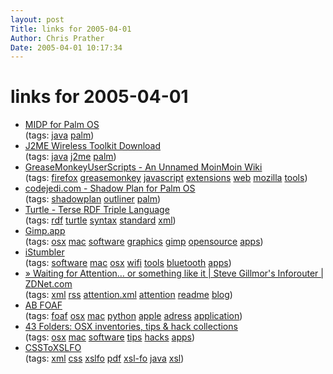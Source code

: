 ```yaml
---
layout: post
Title: links for 2005-04-01  
Author: Chris Prather
Date: 2005-04-01 10:17:34
---
```


# links for 2005-04-01
<ul class="delicious">
	<li>
		<div class="delicious-link"><a href="http://java.sun.com/products/midp4palm/index.jsp">MIDP for Palm OS</a></div>
		<div class="delicious-tags">(tags: <a href="http://del.icio.us/perigrin/java">java</a> <a href="http://del.icio.us/perigrin/palm">palm</a>)</div>
	</li>
	<li>
		<div class="delicious-link"><a href="http://java.sun.com/products/j2mewtoolkit/download.html">J2ME Wireless Toolkit Download</a></div>
		<div class="delicious-tags">(tags: <a href="http://del.icio.us/perigrin/java">java</a> <a href="http://del.icio.us/perigrin/j2me">j2me</a> <a href="http://del.icio.us/perigrin/palm">palm</a>)</div>
	</li>
	<li>
		<div class="delicious-link"><a href="http://dunck.us/collab/GreaseMonkeyUserScripts">GreaseMonkeyUserScripts - An Unnamed MoinMoin Wiki</a></div>
		<div class="delicious-tags">(tags: <a href="http://del.icio.us/perigrin/firefox">firefox</a> <a href="http://del.icio.us/perigrin/greasemonkey">greasemonkey</a> <a href="http://del.icio.us/perigrin/javascript">javascript</a> <a href="http://del.icio.us/perigrin/extensions">extensions</a> <a href="http://del.icio.us/perigrin/web">web</a> <a href="http://del.icio.us/perigrin/mozilla">mozilla</a> <a href="http://del.icio.us/perigrin/tools">tools</a>)</div>
	</li>
	<li>
		<div class="delicious-link"><a href="http://codejedi.com/">codejedi.com - Shadow Plan for Palm OS</a></div>
		<div class="delicious-tags">(tags: <a href="http://del.icio.us/perigrin/shadowplan">shadowplan</a> <a href="http://del.icio.us/perigrin/outliner">outliner</a> <a href="http://del.icio.us/perigrin/palm">palm</a>)</div>
	</li>
	<li>
		<div class="delicious-link"><a href="http://www.ilrt.bris.ac.uk/discovery/2004/01/turtle/">Turtle - Terse RDF Triple Language</a></div>
		<div class="delicious-tags">(tags: <a href="http://del.icio.us/perigrin/rdf">rdf</a> <a href="http://del.icio.us/perigrin/turtle">turtle</a> <a href="http://del.icio.us/perigrin/syntax">syntax</a> <a href="http://del.icio.us/perigrin/standard">standard</a> <a href="http://del.icio.us/perigrin/xml">xml</a>)</div>
	</li>
	<li>
		<div class="delicious-link"><a href="http://gimp-app.sourceforge.net/">Gimp.app</a></div>
		<div class="delicious-tags">(tags: <a href="http://del.icio.us/perigrin/osx">osx</a> <a href="http://del.icio.us/perigrin/mac">mac</a> <a href="http://del.icio.us/perigrin/software">software</a> <a href="http://del.icio.us/perigrin/graphics">graphics</a> <a href="http://del.icio.us/perigrin/gimp">gimp</a> <a href="http://del.icio.us/perigrin/opensource">opensource</a> <a href="http://del.icio.us/perigrin/apps">apps</a>)</div>
	</li>
	<li>
		<div class="delicious-link"><a href="http://istumbler.net/">iStumbler</a></div>
		<div class="delicious-tags">(tags: <a href="http://del.icio.us/perigrin/software">software</a> <a href="http://del.icio.us/perigrin/mac">mac</a> <a href="http://del.icio.us/perigrin/osx">osx</a> <a href="http://del.icio.us/perigrin/wifi">wifi</a> <a href="http://del.icio.us/perigrin/tools">tools</a> <a href="http://del.icio.us/perigrin/bluetooth">bluetooth</a> <a href="http://del.icio.us/perigrin/apps">apps</a>)</div>
	</li>
	<li>
		<div class="delicious-link"><a href="http://blogs.zdnet.com/Gillmor/index.php?p=74">» Waiting for Attention… or something like it | Steve Gillmor's Inforouter | ZDNet.com</a></div>
		<div class="delicious-tags">(tags: <a href="http://del.icio.us/perigrin/xml">xml</a> <a href="http://del.icio.us/perigrin/rss">rss</a> <a href="http://del.icio.us/perigrin/attention.xml">attention.xml</a> <a href="http://del.icio.us/perigrin/attention">attention</a> <a href="http://del.icio.us/perigrin/readme">readme</a> <a href="http://del.icio.us/perigrin/blog">blog</a>)</div>
	</li>
	<li>
		<div class="delicious-link"><a href="http://people.no-distance.net/ol/software/ab-foaf/">AB FOAF</a></div>
		<div class="delicious-tags">(tags: <a href="http://del.icio.us/perigrin/foaf">foaf</a> <a href="http://del.icio.us/perigrin/osx">osx</a> <a href="http://del.icio.us/perigrin/mac">mac</a> <a href="http://del.icio.us/perigrin/python">python</a> <a href="http://del.icio.us/perigrin/apple">apple</a> <a href="http://del.icio.us/perigrin/adress">adress</a> <a href="http://del.icio.us/perigrin/application">application</a>)</div>
	</li>
	<li>
		<div class="delicious-link"><a href="http://www.43folders.com/2004/09/osx_inventories.html">43 Folders: OSX inventories, tips & hack collections</a></div>
		<div class="delicious-tags">(tags: <a href="http://del.icio.us/perigrin/osx">osx</a> <a href="http://del.icio.us/perigrin/mac">mac</a> <a href="http://del.icio.us/perigrin/software">software</a> <a href="http://del.icio.us/perigrin/tips">tips</a> <a href="http://del.icio.us/perigrin/hacks">hacks</a> <a href="http://del.icio.us/perigrin/apps">apps</a>)</div>
	</li>
	<li>
		<div class="delicious-link"><a href="http://www.re.be/css2xslfo/">CSSToXSLFO</a></div>
		<div class="delicious-tags">(tags: <a href="http://del.icio.us/perigrin/xml">xml</a> <a href="http://del.icio.us/perigrin/css">css</a> <a href="http://del.icio.us/perigrin/xslfo">xslfo</a> <a href="http://del.icio.us/perigrin/pdf">pdf</a> <a href="http://del.icio.us/perigrin/xsl-fo">xsl-fo</a> <a href="http://del.icio.us/perigrin/java">java</a> <a href="http://del.icio.us/perigrin/xsl">xsl</a>)</div>
	</li>
</ul>

